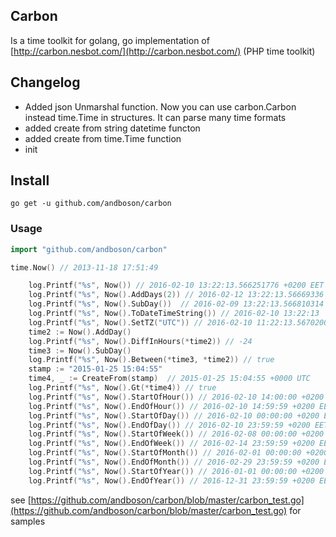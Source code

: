 ## Carbon

Is a time toolkit for golang, go implementation of [http://carbon.nesbot.com/](http://carbon.nesbot.com/) (PHP time toolkit)

## Changelog

- Added json Unmarshal function. Now you can use carbon.Carbon instead time.Time in structures. It can parse many time formats
- added create from string datetime functon
- added create from time.Time function
- init

## Install

```
go get -u github.com/andboson/carbon
```

### Usage

```go
import "github.com/andboson/carbon"

time.Now() // 2013-11-18 17:51:49

	log.Printf("%s", Now()) // 2016-02-10 13:22:13.566251776 +0200 EET
	log.Printf("%s", Now().AddDays(2)) // 2016-02-12 13:22:13.56669336 +0200 EET
	log.Printf("%s", Now().SubDay())  // 2016-02-09 13:22:13.566810314 +0200 EETT
	log.Printf("%s", Now().ToDateTimeString()) // 2016-02-10 13:22:13
	log.Printf("%s", Now().SetTZ("UTC")) // 2016-02-10 11:22:13.567020044 +0000 UTC
	time2 := Now().AddDay()
	log.Printf("%s", Now().DiffInHours(*time2)) // -24
	time3 := Now().SubDay()
	log.Printf("%s", Now().Between(*time3, *time2)) // true
	stamp := "2015-01-25 15:04:55"
	time4, _ := CreateFrom(stamp)  // 2015-01-25 15:04:55 +0000 UTC
	log.Printf("%s", Now().Gt(*time4)) // true
	log.Printf("%s", Now().StartOfHour()) // 2016-02-10 14:00:00 +0200 EET
	log.Printf("%s", Now().EndOfHour()) // 2016-02-10 14:59:59 +0200 EET
	log.Printf("%s", Now().StartOfDay()) // 2016-02-10 00:00:00 +0200 EET
	log.Printf("%s", Now().EndOfDay()) // 2016-02-10 23:59:59 +0200 EET
	log.Printf("%s", Now().StartOfWeek()) // 2016-02-08 00:00:00 +0200 EET
	log.Printf("%s", Now().EndOfWeek()) // 2016-02-14 23:59:59 +0200 EET
	log.Printf("%s", Now().StartOfMonth()) // 2016-02-01 00:00:00 +0200 EET
	log.Printf("%s", Now().EndOfMonth()) // 2016-02-29 23:59:59 +0200 EET
	log.Printf("%s", Now().StartOfYear()) // 2016-01-01 00:00:00 +0200 EET
	log.Printf("%s", Now().EndOfYear()) // 2016-12-31 23:59:59 +0200 EET

```

see [https://github.com/andboson/carbon/blob/master/carbon_test.go](https://github.com/andboson/carbon/blob/master/carbon_test.go) for samples
